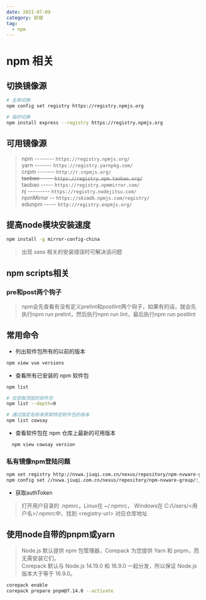 ```yaml
---
date: 2021-07-09
category: 前端
tag:
  - npm
---
```

# npm 相关

## 切换镜像源

```bash
# 全局切换
npm config set registry https://registry.npmjs.org

# 临时切换
npm install express --registry https://registry.npmjs.org
```

## 可用镜像源

> npm -------- `https://registry.npmjs.org/` \
> yarn ------- `https://registry.yarnpkg.com/` \
> cnpm ------- `http://r.cnpmjs.org/` \
> ~~taobao ----- `https://registry.npm.taobao.org/`~~ \
> taobao ----- `https://registry.npmmirror.com/` \
> nj --------- `https://registry.nodejitsu.com/` \
> npmMirror -- `https://skimdb.npmjs.com/registry/` \
> edunpm ----- `http://registry.enpmjs.org/`

## 提高node模块安装速度

```bash
npm install -g mirror-config-china
```

>出现 sass 相关的安装错误时可解决该问题

## npm scripts相关

### pre和post两个钩子

>npm会先查看有没有定义prelint和postlint两个钩子，如果有的话，就会先执行npm run prelint，然后执行npm run lint，最后执行npm run postlint

## 常用命令

- 列出软件包所有的以前的版本

```bash
npm view vue versions
```

- 查看所有已安装的 npm 软件包

```bash
npm list

# 仅获取顶层的软件包
npm list --depth=0

# 通过指定名称来获取特定软件包的版本
npm list cowsay
```

- 查看软件包在 npm 仓库上最新的可用版本

```bash
  npm view cowsay version
```

### 私有镜像npm登陆问题

```bash
npm set registry http://nvwa.jiuqi.com.cn/nexus/repository/npm-nvware-group/  
npm config set //nvwa.jiuqi.com.cn/nexus/repository/npm-nvware-group/:_authToken=NpmToken.3bb085e0-a9b5-36e1-be9f-311bb5630c2b  
```

- 获取authToken

>打开用户目录的 .npmrc，Linux在 ~/.npmrc， Windows在 C:/Users/<用户名>/.npmrc中，找到 \<registry-url\> 对应仓库地址

## 使用node自带的pnpm或yarn

> Node.js 默认提供 npm 包管理器，Corepack 为您提供 Yarn 和 pnpm，而无需安装它们。  
> Corepack 默认与 Node.js 14.19.0 和 16.9.0 一起分发，所以保证 Node.js 版本大于等于 16.9.0。

```bash
corepack enable
corepack prepare pnpm@7.14.0 --activate
```
